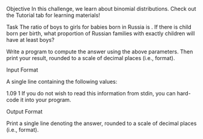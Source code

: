 Objective
In this challenge, we learn about binomial distributions. Check out the Tutorial tab for learning materials!

Task
The ratio of boys to girls for babies born in Russia is . If there is  child born per birth, what proportion of Russian families with exactly  children will have at least  boys?

Write a program to compute the answer using the above parameters. Then print your result, rounded to a scale of  decimal places (i.e.,  format).

Input Format

A single line containing the following values:

1.09 1
If you do not wish to read this information from stdin, you can hard-code it into your program.

Output Format

Print a single line denoting the answer, rounded to a scale of  decimal places (i.e.,  format).